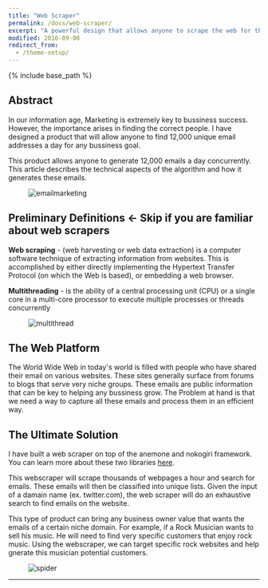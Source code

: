 ```yaml
---
title: "Web Scraper"
permalink: /docs/web-scraper/
excerpt: "A powerful design that allows anyone to scrape the web for thousands of emails concurrently and in a scalable fashion. The possibilities are limitless!"
modified: 2016-09-08
redirect_from:
  - /theme-setup/
---
```


{% include base_path %}

## Abstract

In our information age, Marketing is extremely key to bussiness success. However, the importance arises in finding the correct people. I have designed a product that will allow anyone to find 12,000 unique email addresses a day for any bussiness goal. 

This product allows anyone to generate 12,000 emails a day concurrently. This article describes the technical aspects of the algorithm and how it generates these emails.

<figure>
  <img src="{{ base_path }}/images/emailmarketing.png" alt="emailmarketing">
</figure>

## Preliminary Definitions <- Skip if you are familiar about web scrapers

**Web scraping** - (web harvesting or web data extraction) is a computer software technique of extracting information from websites. This is accomplished by either directly implementing the Hypertext Transfer Protocol (on which the Web is based), or embedding a web browser.

**Multithreading** - is the ability of a central processing unit (CPU) or a single core in a multi-core processor to execute multiple processes or threads concurrently

<figure>
  <img src="{{ base_path }}/images/multithread.jpg" alt="multithread">
</figure>

## The Web Platform

The World Wide Web in today's world is filled with people who have shared their email on various websites. These sites generally surface from forums to blogs that serve very niche groups. These emails are public information that can be key to helping any bussiness grow. The Problem at hand is that we need a way to capture all these emails and process them in an efficient way.  

## The Ultimate Solution

I have built a web scraper on top of the anemone and nokogiri framework. You can learn more about these two libraries [here](https://www.ruby-toolbox.com/categories/Web_Content_Scrapers).

This webscraper will scrape thousands of webpages a hour and search for emails. These emails will then be classified into unique lists. Given the input of a damain name (ex. twitter.com), the web scraper will do an exhaustive search to find emails on the website. 

This type of product can bring any business owner value that wants the emails of a certain niche domain. For example, if a Rock Musician wants to sell his music. He will need to find very specific customers that enjoy rock music. Using the webscraper, we can target specific rock websites and help gnerate this musician potential customers.

<figure>
  <img src="{{ base_path }}/images/greenSpider.png" alt="spider">
</figure>

---

